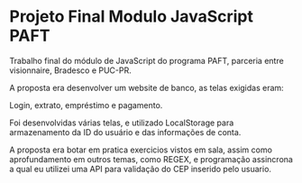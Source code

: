 # Projeto Final Modulo JavaScript PAFT


Trabalho final do módulo de JavaScript do programa PAFT, parceria entre visionnaire, Bradesco e PUC-PR.

A proposta era desenvolver um website de banco, as telas exigidas eram:

Login, extrato, empréstimo e pagamento.

Foi desenvolvidas várias telas, e utilizado LocalStorage para armazenamento da ID do usuário e das informações de conta.

A proposta era botar em pratica exercicios vistos em sala, assim como aprofundamento em outros temas, como REGEX, e programação assincrona a qual eu utilizei uma API para validação do CEP inserido pelo usuario.

